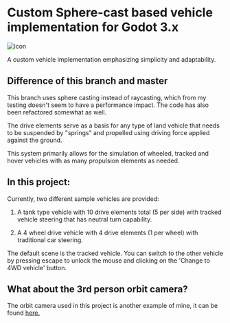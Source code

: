 # Custom Sphere-cast based vehicle implementation for Godot 3.x

![icon](https://github.com/Tobalation/RaycastVehicleTest/blob/master/icon.png)

A custom vehicle implementation emphasizing simplicity and adaptability.

## Difference of this branch and master
This branch uses sphere casting instead of raycasting, which from my testing doesn't seem to have a performance impact.
The code has also been refactored somewhat as well.

The drive elements serve as a basis for any type of land vehicle that needs to be suspended by "springs" and propelled
using driving force applied against the ground.

This system primarily allows for the simulation of wheeled, tracked and hover vehicles with as many propulsion elements as needed.

## In this project:

Currently, two different sample vehicles are provided:

1. A tank type vehicle with 10 drive elements total (5 per side) with tracked vehicle steering that has neutral turn capability.

2. A 4 wheel drive vehicle with 4 drive elements (1 per wheel) with traditional car steering.

The default scene is the tracked vehicle. You can switch to the other vehicle by pressing escape to unlock the mouse
and clicking on the 'Change to 4WD vehicle' button.

## What about the 3rd person orbit camera?
The orbit camera used in this project is another example of mine, it can be found [here.](https://github.com/Tobalation/Godot-orbit-camera)
